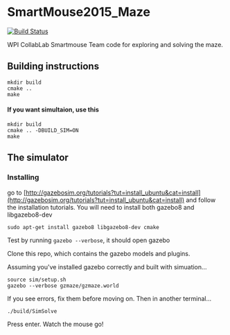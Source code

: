 # SmartMouse2015_Maze
[![Build Status](https://travis-ci.org/WPISmartmouse/2016_Solvers.svg?branch=master)](https://travis-ci.org/WPISmartmouse/2016_Solvers)


WPI CollabLab Smartmouse Team code for exploring and solving the maze.


## Building instructions

    mkdir build
    cmake ..
    make


#### If you want simultaion, use this

    mkdir build
    cmake .. -DBUILD_SIM=ON
    make

## The simulator

### Installing

go to [http://gazebosim.org/tutorials?tut=install_ubuntu&cat=install](http://gazebosim.org/tutorials?tut=install_ubuntu&cat=install) and follow the installation tutorials. You will need to install both gazebo8 and libgazebo8-dev

    sudo apt-get install gazebo8 libgazebo8-dev cmake
    
Test by running `gazebo --verbose`, it should open gazebo

Clone this repo, which contains the gazebo models and plugins.


Assuming you've installed gazebo correctly and built with simuation...

    source sim/setup.sh
    gazebo --verbose gzmaze/gzmaze.world


If you see errors, fix them before moving on. Then in another terminal...

    ./build/SimSolve

Press enter. Watch the mouse go!
